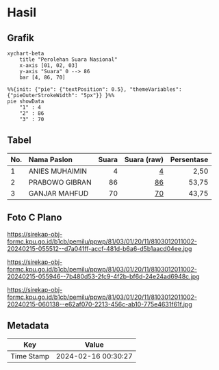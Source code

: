 # Hasil

## Grafik

```mermaid
xychart-beta
    title "Perolehan Suara Nasional"
    x-axis [01, 02, 03]
    y-axis "Suara" 0 --> 86
    bar [4, 86, 70]
```

```mermaid
%%{init: {"pie": {"textPosition": 0.5}, "themeVariables": {"pieOuterStrokeWidth": "5px"}} }%%
pie showData
    "1" : 4
    "2" : 86
    "3" : 70
```

## Tabel

| No. | Nama Paslon    | Suara | Suara (raw) | Persentase |
|:--- |:-------------- | -----:| -----------:| ----------:|
| 1   | ANIES MUHAIMIN | 4     | [4][p-1]    | 2,50       |
| 2   | PRABOWO GIBRAN | 86    | [86][p-2]   | 53,75      |
| 3   | GANJAR MAHFUD  | 70    | [70][p-3]   | 43,75      |


[p-1]: https://github.com/gigit-pemilu/pemilu-2024/blob/main/pilpres/hitung-suara/sub/81-maluku/sub/03-kepulauan-tanimbar/sub/01-tanimbar-selatan/sub/2011-matakus/sub/002-tps/sub/paslon-1.txt
[p-2]: https://github.com/gigit-pemilu/pemilu-2024/blob/main/pilpres/hitung-suara/sub/81-maluku/sub/03-kepulauan-tanimbar/sub/01-tanimbar-selatan/sub/2011-matakus/sub/002-tps/sub/paslon-2.txt
[p-3]: https://github.com/gigit-pemilu/pemilu-2024/blob/main/pilpres/hitung-suara/sub/81-maluku/sub/03-kepulauan-tanimbar/sub/01-tanimbar-selatan/sub/2011-matakus/sub/002-tps/sub/paslon-3.txt

## Foto C Plano

https://sirekap-obj-formc.kpu.go.id/b1cb/pemilu/ppwp/81/03/01/20/11/8103012011002-20240215-055512--d7a041ff-accf-481d-b6a6-d5b1aacd04ee.jpg

https://sirekap-obj-formc.kpu.go.id/b1cb/pemilu/ppwp/81/03/01/20/11/8103012011002-20240215-055946--7b480d53-2fc9-4f2b-bf6d-24e24ad6948c.jpg

https://sirekap-obj-formc.kpu.go.id/b1cb/pemilu/ppwp/81/03/01/20/11/8103012011002-20240215-060138--e62af070-2213-456c-ab10-775e4631f61f.jpg


## Metadata

| Key        | Value               |
| ---------- | ------------------- |
| Time Stamp | 2024-02-16 00:30:27 |



